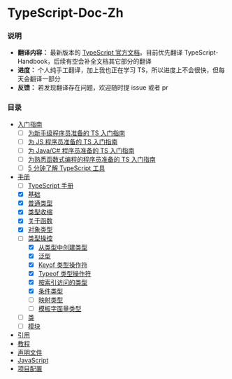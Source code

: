 # TypeScript-Doc-Zh
### 说明

* **翻译内容：** 最新版本的 [TypeScript 官方文档](https://www.typescriptlang.org/docs/)。目前优先翻译 TypeScript-Handbook，后续有空会补全文档其它部分的翻译
* **进度：** 个人纯手工翻译，加上我也正在学习 TS，所以进度上不会很快，但每天会翻译一部分
* **反馈：** 若发现翻译存在问题，欢迎随时提 issue 或者 pr

### 目录

* [入门指南]()
  - [ ] [为新手级程序员准备的 TS 入门指南]()
  - [ ] [为 JS 程序员准备的 TS 入门指南]()
  - [ ] [为 Java/C# 程序员准备的 TS 入门指南]()
  - [ ] [为熟悉函数式编程的程序员准备的 TS 入门指南]()
  - [ ] [5 分钟了解 TypeScript 工具]()
* [手册](https://github.com/Chorer/TypeScript-Doc-Zh/blob/main/zh/Handbook)
  - [ ] [TypeScript 手册]()  
  - [x] [基础](https://github.com/Chorer/TypeScript-Doc-Zh/blob/main/zh/Handbook/The%20Basics.md)
  - [x] [普通类型](https://github.com/Chorer/TypeScript-Doc-Zh/blob/main/zh/Handbook/Everyday%20Types.md)
  - [x] [类型收缩](https://github.com/Chorer/TypeScript-Doc-Zh/blob/main/zh/Handbook/Narrowing.md)
  - [x] [关于函数](https://github.com/Chorer/TypeScript-Doc-Zh/blob/main/zh/Handbook/More%20on%20Functions.md)
  - [x] [对象类型](https://github.com/Chorer/TypeScript-Doc-Zh/blob/main/zh/Handbook/Object%20Types.md)
  - [ ] [类型操控](https://github.com/Chorer/TypeScript-Doc-Zh/blob/main/zh/Handbook/Type%20Manipulation)
    - [x] [从类型中创建类型](https://github.com/Chorer/TypeScript-Doc-Zh/blob/main/zh/Handbook/Type%20Manipulation/Creating%20Types%20from%20Types.md)
    - [x] [泛型](https://github.com/Chorer/TypeScript-Doc-Zh/blob/main/zh/Handbook/Type%20Manipulation/Generics.md)
    - [x] [Keyof 类型操作符](https://github.com/Chorer/TypeScript-Doc-Zh/blob/main/zh/Handbook/Type%20Manipulation/Keyof%20Type%20Operator.md)
    - [x] [Typeof 类型操作符](https://github.com/Chorer/TypeScript-Doc-Zh/blob/main/zh/Handbook/Type%20Manipulation/Typeof%20Type%20Operator.md)
    - [x] [按索引访问的类型](https://github.com/Chorer/TypeScript-Doc-Zh/blob/main/zh/Handbook/Type%20Manipulation/Indexed%20Access%20Types.md)
    - [x] [条件类型](https://github.com/Chorer/TypeScript-Doc-Zh/blob/main/zh/Handbook/Type%20Manipulation/Conditional%20Types.md)
    - [ ] [映射类型](https://github.com/Chorer/TypeScript-Doc-Zh/blob/main/zh/Handbook/Type%20Manipulation/Mapped%20Types.md)
    - [ ] [模板字面量类型](https://github.com/Chorer/TypeScript-Doc-Zh/blob/main/zh/Handbook/Type%20Manipulation/Template%20Literal%20Types.md)
  - [ ] [类]()
  - [ ] [模块]()
* [引用]()
* [教程]()
* [声明文件]()
* [JavaScript]()
* [项目配置]()









